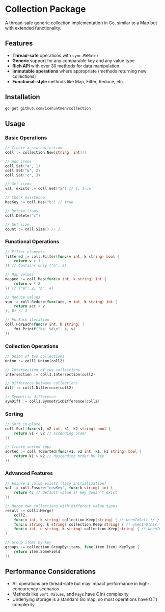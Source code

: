 # Collection Package

A thread-safe generic collection implementation in Go, similar to a Map but with extended functionality.

## Features

- **Thread-safe** operations with `sync.RWMutex`
- **Generic** support for any comparable key and any value type
- **Rich API** with over 30 methods for data manipulation
- **Immutable operations** where appropriate (methods returning new collections)
- **Functional-style** methods like Map, Filter, Reduce, etc.

## Installation

```bash
go get github.com/icehuntmen/collection
```

## Usage

### Basic Operations

```go
// Create a new collection
coll := collection.New[string, int]()

// Add items
coll.Set("a", 1)
coll.Set("b", 2)
coll.Set("c", 3)

// Get items
val, exists := coll.Get("a") // 1, true

// Check existence
hasKey := coll.Has("b") // true

// Delete items
coll.Delete("c")

// Get size
count := coll.Size() // 2
```

### Functional Operations

```go
// Filter elements
filtered := coll.Filter(func(v int, k string) bool {
    return v > 1
}) // Contains only {"b": 2}

// Map values
mapped := coll.Map(func(v int, k string) int {
    return v * 2
}) // {"a": 2, "b": 4}

// Reduce values
sum := coll.Reduce(func(acc, v int, k string) int {
    return acc + v
}, 0) // 3

// ForEach iteration
coll.ForEach(func(v int, k string) {
    fmt.Printf("%s: %d\n", k, v)
})
```

### Collection Operations

```go
// Union of two collections
union := coll1.Union(coll2)

// Intersection of two collections
intersection := coll1.Intersection(coll2)

// Difference between collections
diff := coll1.Difference(coll2)

// Symmetric difference
symDiff := coll1.SymmetricDifference(coll2)
```

### Sorting

```go
// Sort in-place
coll.Sort(func(v1, v2 int, k1, k2 string) bool {
    return v1 < v2 // ascending order
})

// Create sorted copy
sorted := coll.ToSorted(func(v1, v2 int, k1, k2 string) bool {
    return k1 > k2 // descending order by key
})
```

### Advanced Features

```go
// Ensure a value exists (lazy initialization)
val := coll.Ensure("newKey", func(k string) int {
    return 42 // Default value if key doesn't exist
})

// Merge two collections with different value types
result := coll1.Merge(
    coll2,
    func(v int, k string) collection.Keep[string] { /* whenInSelf */ },
    func(u string, k string) collection.Keep[string] { /* whenInOther */ },
    func(v int, u string, k string) collection.Keep[string] { /* whenInBoth */ },
)

// Group items by key
groups := collection.GroupBy(items, func(item Item) KeyType {
    return item.SomeField
})
```

## Performance Considerations

- All operations are thread-safe but may impact performance in high-concurrency scenarios
- Methods like `Sort`, `Values`, and `Keys` have O(n) complexity
- Underlying storage is a standard Go map, so most operations have O(1) complexity

